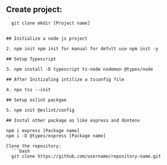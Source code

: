 ## Create project:
 ```base
   git clone mkdir [Project name]


## Initialize a node js project

2. npm init npm init for manual for defult use npm init -y

## Setup Typescript

3. npm install -D typescript ts-node nodemon @types/node

## After Initizaling intilize a tsconfig file

4. npx tss --init

## Setup eslint packgae

5. npm init @eslint/config

## Instal other package as like express and dontenv

npm i express [Package name]
npm i -D @types/express [Package name]

Clone the repository:
   ```bash
   git clone https://github.com/username/repository-name.git
